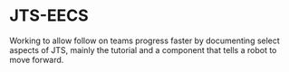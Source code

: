 # JTS-EECS
Working to allow follow on teams progress faster by documenting select aspects of JTS, mainly the tutorial and a component that tells a robot to move forward.
